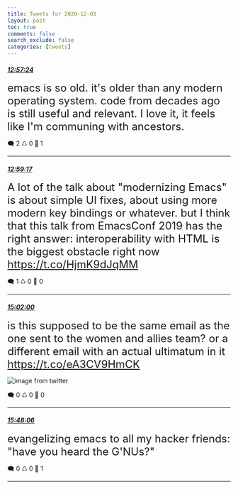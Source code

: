 ```yaml
---
title: Tweets for 2020-12-03
layout: post
toc: true
comments: false
search_exclude: false
categories: [tweets]
---
```



#### <a href = "https://twitter.com/deepfates/status/1334587561142992897">*12:57:24*</a>

<font size="5">emacs is so old. it's older than any modern operating system. code from decades ago is still useful and relevant. I love it, it feels like I'm communing with ancestors.</font>



🗨️ 2 ♺ 0 🤍  1   

---
    
#### <a href = "https://twitter.com/deepfates/status/1334588034222673921">*12:59:17*</a>

<font size="5">A lot of the talk about "modernizing Emacs" is about simple UI fixes, about using more modern key bindings or whatever.   but I think that this talk from EmacsConf 2019 has the right answer: interoperability with HTML is the biggest obstacle right now   https://t.co/HjmK9dJqMM</font>



🗨️ 1 ♺ 0 🤍  0   

---
    
#### <a href = "https://twitter.com/deepfates/status/1334618917164093442">*15:02:00*</a>

<font size="5">is this supposed to be the same email as the one sent to the women and allies team? or a different email with an actual ultimatum in it  https://t.co/eA3CV9HmCK</font>

![image from twitter](/fastpages//images/EoWE1B9UcAANEwr.jpg)


🗨️ 0 ♺ 0 🤍  0   

---
    
#### <a href = "https://twitter.com/deepfates/status/1334630519468826624">*15:48:06*</a>

<font size="5">evangelizing emacs to all my hacker friends:  "have you heard the G'NUs?"</font>



🗨️ 0 ♺ 0 🤍  1   

---
    
            
